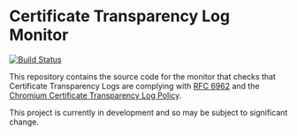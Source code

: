 # Certificate Transparency Log Monitor

[![Build Status](https://travis-ci.org/google/monologue.svg?branch=master)](https://travis-ci.org/google/monologue)

This repository contains the source code for the monitor that checks that
Certificate Transparency Logs are complying with [RFC 6962](https://tools.ietf.org/html/rfc6962)
and the [Chromium Certificate Transparency Log Policy](https://github.com/chromium/ct-policy).

This project is currently in development and so may be subject to significant
change.
